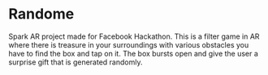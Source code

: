 # Randome
Spark AR project made for Facebook Hackathon.
This is a filter game in AR where there is treasure in your surroundings with various obstacles you have to find the box and tap on it.
The box bursts open and give the user a surprise gift that is generated randomly.
